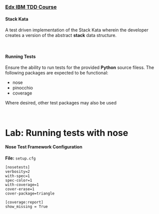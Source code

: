### [Edx IBM TDD Course](https://www.edx.org/learn/software-development/ibm-test-and-behavior-driven-development-tdd-bdd?index=product&queryId=b605814505df63a936d38b971f341eff&position=1)

#### Stack Kata

A test driven implementation of the Stack Kata wherein the developer creates a version of the abstract **stack** data structure.

<br />

#### Running Tests

Ensure the ability to run tests for the provided **Python** source filess. The following packages are expected to be functional:
* nose
* pinocchio
* coverage

Where desired, other test packages may also be used

<br />

# Lab: Running tests with nose

#### Nose Test Framework Configuration

**File:** `setup.cfg`

```
[nosetests]
verbosity=2
with-spec=1
spec-color=1
with-coverage=1
cover-erase=1
cover-package=triangle

[coverage:report]
show_missing = True
```
